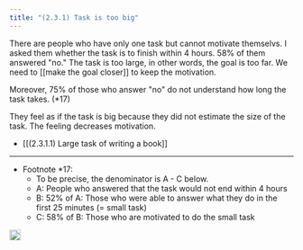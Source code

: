 ```yaml
---
title: "(2.3.1) Task is too big"
---
```


There are people who have only one task but cannot motivate themselvs.
I asked them whether the task is to finish within 4 hours. 58% of them answered "no." The task is too large, in other words, the goal is too far. We need to [[make the goal closer]] to keep the motivation.

Moreover, 75% of those who answer "no" do not understand how long the task takes. (*17)

They feel as if the task is big because they did not estimate the size of the task. The feeling decreases motivation.

- [[(2.3.1.1) Large task of writing a book]]

---

- Footnote *17:
    - To be precise, the denominator is A - C below.
    - A: People who answered that the task would not end within 4 hours
    - B: 52% of A: Those who were able to answer what they do in the first 25 minutes (= small task)
    - C: 58% of B: Those who are motivated to do the small task

<img src='https://scrapbox.io/api/pages/nishio-en/en/icon' alt='en.icon' height="19.5"/>